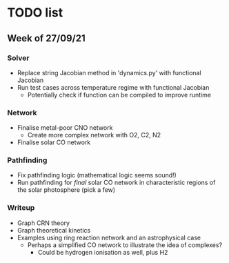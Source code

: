 # TODO list

## Week of 27/09/21

### Solver

- Replace string Jacobian method in 'dynamics.py' with functional Jacobian
- Run test cases across temperature regime with functional Jacobian
  - Potentially check if function can be compiled to improve runtime

### Network

- Finalise metal-poor CNO network
  - Create more complex network with O2, C2, N2
- Finalise solar CO network

### Pathfinding

- Fix pathfinding logic (mathematical logic seems sound!)
- Run pathfinding for _final_ solar CO network in characteristic
  regions of the solar photosphere (pick a few)

### Writeup

- Graph CRN theory
- Graph theoretical kinetics
- Examples using ring reaction network and an astrophysical case
  - Perhaps a simplified CO network to illustrate the idea of complexes?
    - Could be hydrogen ionisation as well, plus H2
